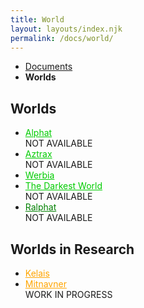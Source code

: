 ```yaml
---
title: World
layout: layouts/index.njk
permalink: /docs/world/
---
```

<nav class="text-sm breadcrumbs pb-5">
    <ul>
        <li><a href="/docs">Documents</a></li>
        <li><b>Worlds</b></li>
    </ul>
</nav>

## Worlds
<ul>
    <li>
        <a href="/docs/world/alphat/" style="color:#0c0;">Alphat</a> <div class="badge badge-error">NOT AVAILABLE</div>
    </li>
    <li>
        <a href="/docs/world/aztrax/" style="color:#0c0;">Aztrax</a> <div class="badge badge-error">NOT AVAILABLE</div>
    </li>
    <li>
        <a href="/docs/world/werbia/" style="color:#0c0;">Werbia</a>
    </li>
    <li>
        <a href="/docs/world/tdw/" style="color:#0c0;">The Darkest World</a> <div class="badge badge-error">NOT AVAILABLE</div>
    </li>
    <li>
        <a href="/docs/world/ralphat/" style="color:green;">Ralphat</a> <div class="badge badge-error">NOT AVAILABLE</div>
    </li>
</ul>

## Worlds in Research
<ul>
    <li>
        <a href="/docs/world/kelais/" style="color:orange;">Kelais</a>
    </li>
    <li>
        <a href="/docs/world/mitnavner/" style="color:orange;">Mitnavner</a> <div class="badge badge-warning">WORK IN PROGRESS</div>
    </li>
</ul>